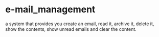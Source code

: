 # e-mail_management
a system that provides you create an email, read it, archive it, delete it, show the contents, show unread emails and clear the content.
